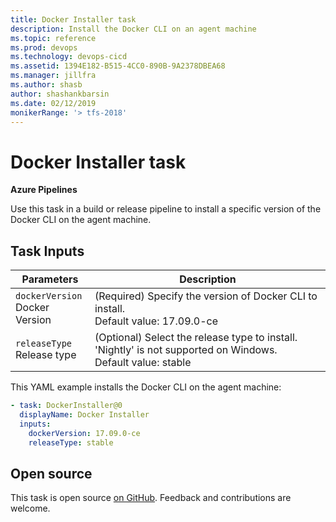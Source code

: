 ```yaml
---
title: Docker Installer task
description: Install the Docker CLI on an agent machine
ms.topic: reference
ms.prod: devops
ms.technology: devops-cicd
ms.assetid: 1394E182-B515-4CC0-890B-9A2378DBEA68
ms.manager: jillfra
ms.author: shasb
author: shashankbarsin
ms.date: 02/12/2019
monikerRange: '> tfs-2018'
---
```


# Docker Installer task

**Azure Pipelines**

Use this task in a build or release pipeline to install a specific version of
the Docker CLI on the agent machine.

## Task Inputs

<table><thead><tr><th>Parameters</th><th>Description</th></tr></thead>
<tr><td><code>dockerVersion</code><br/>Docker Version</td><td>(Required) Specify the version of Docker CLI to install.<br/>Default value: 17.09.0-ce</td></tr>
<tr><td><code>releaseType</code><br/>Release type</td><td>(Optional) Select the release type to install. 'Nightly' is not supported on Windows.<br/>Default value: stable</td></tr>
</table>

This YAML example installs the Docker CLI on the agent machine:

```YAML
- task: DockerInstaller@0
  displayName: Docker Installer
  inputs:
    dockerVersion: 17.09.0-ce
    releaseType: stable
```

## Open source

This task is open source [on GitHub](https://github.com/Microsoft/azure-pipelines-tasks). Feedback and contributions are welcome.
